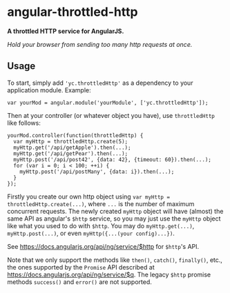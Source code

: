 # angular-throttled-http

**A throttled HTTP service for AngularJS.**

*Hold your browser from sending too many http requests at once.*

## Usage

To start, simply add `'yc.throttledHttp'` as a dependency to your application
module. Example:

    var yourMod = angular.module('yourModule', ['yc.throttledHttp']);

Then at your controller (or whatever object you have), use `throttledHttp`
like follows:

    yourMod.controller(function(throttledHttp) {
      var myHttp = throttledHttp.create(5);
      myHttp.get('/api/getApple').then(...);
      myHttp.get('/api/getPear').then(...);
      myHttp.post('/api/post42', {data: 42}, {timeout: 60}).then(...);
      for (var i = 0; i < 100; ++i) {
        myHttp.post('/api/postMany', {data: i}).then(...);
      }
    });

Firstly you create our own http object using
`var myHttp = throttledHttp.create(...)`, where `...` is the number of maximum
concurrent requests. The newly created `myHttp` object will have (almost) the
same API as angular's `$http` service, so you may just use the `myHttp` object
like what you used to do with `$http`. You may do `myHttp.get(...)`,
`myHttp.post(...)`, or even `myHttp({...(your config)...})`.

See https://docs.angularjs.org/api/ng/service/$http for `$http`'s API.

Note that we only support the methods like `then()`, `catch()`, `finally()`,
etc., the ones supported by the `Promise` API described at
https://docs.angularjs.org/api/ng/service/$q. The legacy `$http` promise
methods `success()` and `error()` are not supported.

